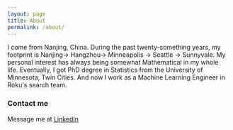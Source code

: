 ```yaml
---
layout: page
title: About
permalink: /about/
---
```


I come from Nanjing, China. During the past twenty-something years, my footprint is Nanjing-> Hangzhou-> Minneapolis -> Seattle -> Sunnyvale. My personal interest has always being somewhat Mathematical in my whole life. Eventually, I got PhD degree in Statistics from the University of Minnesota, Twin Cities. And now I work as a Machine Learning Engineer in Roku's search team.


### Contact me
Message me at [LinkedIn](https://www.linkedin.com/in/yu-zhou-isabella/)